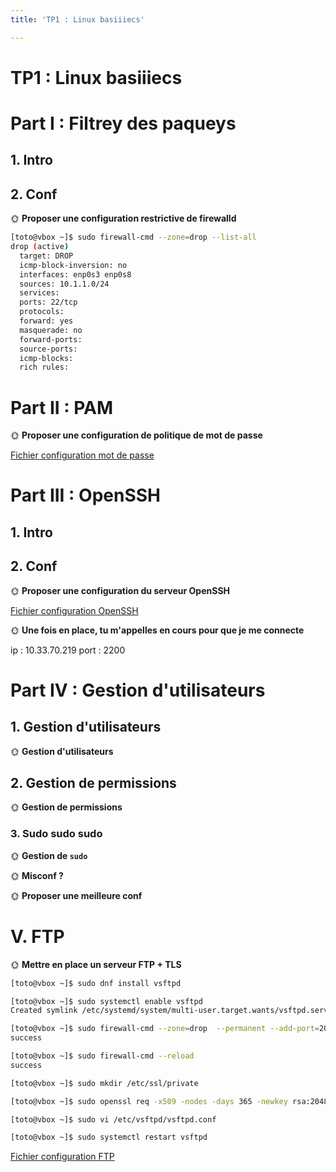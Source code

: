 ```yaml
---
title: 'TP1 : Linux basiiiecs'

---
```


# TP1 : Linux basiiiecs

# Part I : Filtrey des paqueys

## 1. Intro
 
## 2. Conf

🌞 **Proposer une configuration restrictive de firewalld**

```bash
[toto@vbox ~]$ sudo firewall-cmd --zone=drop --list-all
drop (active)
  target: DROP
  icmp-block-inversion: no
  interfaces: enp0s3 enp0s8
  sources: 10.1.1.0/24
  services:
  ports: 22/tcp
  protocols:
  forward: yes
  masquerade: no
  forward-ports:
  source-ports:
  icmp-blocks:
  rich rules:
```

# Part II : PAM

🌞 **Proposer une configuration de politique de mot de passe**

[Fichier configuration mot de passe](./Ressource/pwquality.conf)

# Part III : OpenSSH

## 1. Intro

## 2. Conf

🌞 **Proposer une configuration du serveur OpenSSH**

[Fichier configuration OpenSSH](./Ressource/sshd_config)

🌞 **Une fois en place, tu m'appelles en cours pour que je me connecte**

ip : 10.33.70.219 
port : 2200

# Part IV : Gestion d'utilisateurs

## 1. Gestion d'utilisateurs

🌞 **Gestion d'utilisateurs**

## 2. Gestion de permissions

🌞 **Gestion de permissions**

### 3. Sudo sudo sudo

🌞 **Gestion de `sudo`**

🌞 **Misconf ?**

🌞 **Proposer une meilleure conf**

# V. FTP

🌞 **Mettre en place un serveur FTP + TLS**

```bash
[toto@vbox ~]$ sudo dnf install vsftpd

[toto@vbox ~]$ sudo systemctl enable vsftpd
Created symlink /etc/systemd/system/multi-user.target.wants/vsftpd.service → /usr/lib/systemd/system/vsftpd.service.

[toto@vbox ~]$ sudo firewall-cmd --zone=drop  --permanent --add-port=20/tcp
success

[toto@vbox ~]$ sudo firewall-cmd --reload
success

[toto@vbox ~]$ sudo mkdir /etc/ssl/private

[toto@vbox ~]$ sudo openssl req -x509 -nodes -days 365 -newkey rsa:2048 -keyout /etc/ssl/private/vsftpd.key -out /etc/ssl/certs/vsftpd.crt

[toto@vbox ~]$ sudo vi /etc/vsftpd/vsftpd.conf

[toto@vbox ~]$ sudo systemctl restart vsftpd

```

[Fichier configuration FTP](./Ressource/vsftpd.conf)